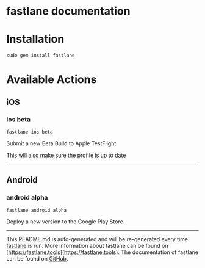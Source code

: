 fastlane documentation
================
# Installation
```
sudo gem install fastlane
```
# Available Actions
## iOS
### ios beta
```
fastlane ios beta
```
Submit a new Beta Build to Apple TestFlight

This will also make sure the profile is up to date

----

## Android
### android alpha
```
fastlane android alpha
```
Deploy a new version to the Google Play Store

----

This README.md is auto-generated and will be re-generated every time [fastlane](https://fastlane.tools) is run.
More information about fastlane can be found on [https://fastlane.tools](https://fastlane.tools).
The documentation of fastlane can be found on [GitHub](https://github.com/fastlane/fastlane/tree/master/fastlane).
